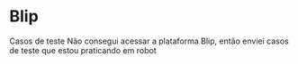 # Blip
Casos de teste 
Não consegui acessar a plataforma Blip, então enviei casos de teste que estou praticando em robot
